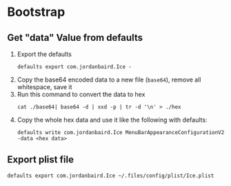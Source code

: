 # Bootstrap

## Get "data" Value from defaults

1. Export the defaults
   ```shell
   defaults export com.jordanbaird.Ice -
   ```
2. Copy the base64 encoded data to a new file (`base64`), remove all whitespace, save it
3. Run this command to convert the data to hex
   ```shell
   cat ./base64| base64 -d | xxd -p | tr -d '\n' > ./hex
   ```
4. Copy the whole hex data and use it like the following with defaults:
   ```shell
   defaults write com.jordanbaird.Ice MenuBarAppearanceConfigurationV2 -data <hex data>
   ```

## Export plist file

```shell
defaults export com.jordanbaird.Ice ~/.files/config/plist/Ice.plist
```
